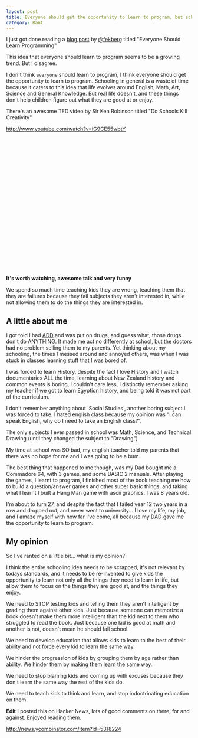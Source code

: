 ```yaml
---
layout: post
title: Everyone should get the opportunity to learn to program, but school is a waste of time
category: Rant
---
```


I just got done reading a [blog post](http://blog.filipekberg.se/2013/03/04/everyone-should-learn-programming/) by [@fekberg](https://twitter.com/fekberg) titled "Everyone Should Learn Programming"

This idea that everyone should learn to program seems to be a growing trend. But I disagree. 

I don't think `everyone` should learn to program, I think everyone should get the opportunity to learn to program. Schooling in general is a waste of time because it caters to this idea that life evolves around English, Math, Art, Science and General Knowledge. But real life doesn't, and these things don't help children figure out what they are good at or enjoy.

There's an awesome TED video by Sir Ken Robinson titled "Do Schools Kill Creativity"

<http://www.youtube.com/watch?v=iG9CE55wbtY>

<object width="480" height="360"><param name="movie" value="https://www.youtube.com/v/iG9CE55wbtY?hl=en_US&amp;version=3&amp;rel=0"></param><param name="allowFullScreen" value="true"></param><param name="allowscriptaccess" value="always"></param><embed src="https://www.youtube.com/v/iG9CE55wbtY?hl=en_US&amp;version=3&amp;rel=0" type="application/x-shockwave-flash" width="480" height="360" allowscriptaccess="always" allowfullscreen="true"></embed></object>

**It's worth watching, awesome talk and very funny**

<!--excerpt-->

We spend so much time teaching kids they are wrong, teaching them that they are failures because they fail subjects they aren't interested in, while not allowing them to do the things they are interested in.

## A little about me

I got told I had [ADD](http://en.wikipedia.org/wiki/Attention_deficit_disorder) and was put on drugs, and guess what, those drugs don't do ANYTHING. It made me act no differently at school, but the doctors had no problem selling them to my parents. Yet thinking about my schooling, the times I messed around and annoyed others, was when I was stuck in classes learning stuff that I was bored of.

I was forced to learn History, despite the fact I love History and I watch documentaries ALL the time, learning about New Zealand history and common events is boring, I couldn't care less, I distinctly remember asking my teacher if we got to learn Egyption history, and being told it was not part of the curriculum. 

I don't remember anything about 'Social Studies', another boring subject I was forced to take. I hated english class because my opinion was "I can speak English, why do I need to take an English class?". 

The only subjects I ever passed in school was Math, Science, and Technical Drawing (until they changed the subject to "Drawing")

My time at school was SO bad, my english teacher told my parents that there was no hope for me and I was going to be a bum. 

The best thing that happened to me though, was my Dad bought me a Commadore 64, with 3 games, and some BASIC 2 manuals. After playing the games, I learnt to program, I finished most of the book teaching me how to build a question/answer games and other super basic things, and taking what I learnt I built a Hang Man game with ascii graphics. I was 8 years old.

I'm about to turn 27, and despite the fact that I failed year 12 two years in a row and dropped out, and never went to university... I love my life, my job, and I amaze myself with how far I've come, all because my DAD gave me the opportunity to learn to program. 

## My opinion

So I've ranted on a little bit... what is my opinion?

I think the entire schooling idea needs to be scrapped, it's not relevant by todays standards, and it needs to be re-invented to give kids the opportunity to learn not only all the things they need to learn in life, but allow them to focus on the things they are good at, and the things they enjoy. 

We need to STOP testing kids and telling them they aren't intelligent by grading them against other kids. Just because someone can memorize a book doesn't make them more intelligent than the kid next to them who struggled to read the book. Just because one kid is good at math and another is not, doesn't mean he should fail school.

We need to develop education that allows kids to learn to the best of their ability and not force every kid to learn the same way.

We hinder the progression of kids by grouping them by age rather than ability. We hinder them by making them learn the same way.

We need to stop blaming kids and coming up with excuses because they don't learn the same way the rest of the kids do. 

We need to teach kids to think and learn, and stop indoctrinating education on them.

**Edit** I posted this on Hacker News, lots of good comments on there, for and against. Enjoyed reading them. 

<http://news.ycombinator.com/item?id=5318224>